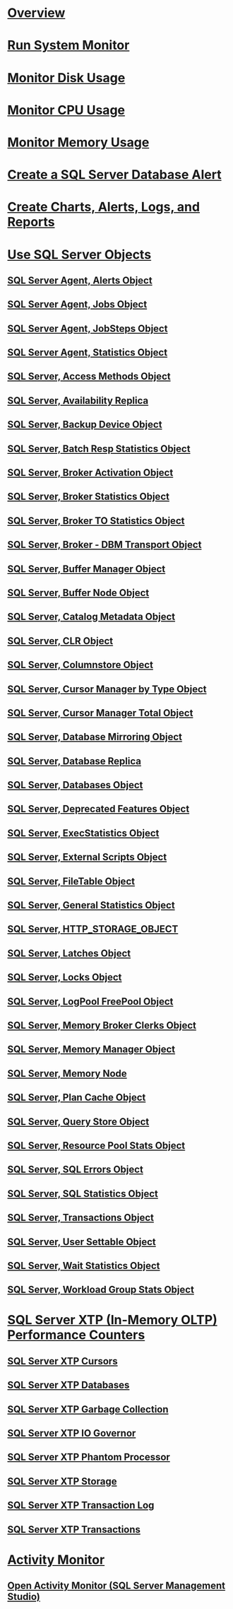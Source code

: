 # [Overview](monitor-resource-usage-system-monitor.md)  
# [Run System Monitor](run-system-monitor.md)  
# [Monitor Disk Usage](monitor-disk-usage.md)  
# [Monitor CPU Usage](monitor-cpu-usage.md)  
# [Monitor Memory Usage](monitor-memory-usage.md)  
# [Create a SQL Server Database Alert](create-a-sql-server-database-alert.md)  
# [Create Charts, Alerts, Logs, and Reports](create-charts-alerts-logs-and-reports.md)  
# [Use SQL Server Objects](use-sql-server-objects.md)  
## [SQL Server Agent, Alerts Object](sql-server-agent-alerts-object.md)  
## [SQL Server Agent, Jobs Object](sql-server-agent-jobs-object.md)  
## [SQL Server Agent, JobSteps Object](sql-server-agent-jobsteps-object.md)  
## [SQL Server Agent, Statistics Object](sql-server-agent-statistics-object.md)  
## [SQL Server, Access Methods Object](sql-server-access-methods-object.md)  
## [SQL Server, Availability Replica](sql-server-availability-replica.md)  
## [SQL Server, Backup Device Object](sql-server-backup-device-object.md)  
## [SQL Server, Batch Resp Statistics Object](sql-server-batch-resp-statistics-object.md)  
## [SQL Server, Broker Activation Object](sql-server-broker-activation-object.md)  
## [SQL Server, Broker Statistics Object](sql-server-broker-statistics-object.md)  
## [SQL Server, Broker TO Statistics Object](sql-server-broker-to-statistics-object.md)  
## [SQL Server, Broker - DBM Transport Object](sql-server-broker-dbm-transport-object.md)  
## [SQL Server, Buffer Manager Object](sql-server-buffer-manager-object.md)  
## [SQL Server, Buffer Node Object](sql-server-buffer-node.md)  
## [SQL Server, Catalog Metadata Object](sql-server-catalog-metadata-object.md)  
## [SQL Server, CLR Object](sql-server-clr-object.md)  
## [SQL Server, Columnstore Object](sql-server-columnstore-object.md)  
## [SQL Server, Cursor Manager by Type Object](sql-server-cursor-manager-by-type-object.md)  
## [SQL Server, Cursor Manager Total Object](sql-server-cursor-manager-total-object.md)  
## [SQL Server, Database Mirroring Object](sql-server-database-mirroring-object.md)  
## [SQL Server, Database Replica](sql-server-database-replica.md)  
## [SQL Server, Databases Object](sql-server-databases-object.md)  
## [SQL Server, Deprecated Features Object](sql-server-deprecated-features-object.md)  
## [SQL Server, ExecStatistics Object](sql-server-execstatistics-object.md)  
## [SQL Server, External Scripts Object](sql-server-external-scripts-object.md)  
## [SQL Server, FileTable Object](sql-server-filetable-object.md)  
## [SQL Server, General Statistics Object](sql-server-general-statistics-object.md)  
## [SQL Server, HTTP_STORAGE_OBJECT](sql-server-http-storage-object.md)  
## [SQL Server, Latches Object](sql-server-latches-object.md)  
## [SQL Server, Locks Object](sql-server-locks-object.md)  
## [SQL Server, LogPool FreePool Object](sql-server-logpool-freepool-object.md)  
## [SQL Server, Memory Broker Clerks Object](sql-server-memory-broker-clerks-object.md)  
## [SQL Server, Memory Manager Object](sql-server-memory-manager-object.md)  
## [SQL Server, Memory Node](sql-server-memory-node.md)  
## [SQL Server, Plan Cache Object](sql-server-plan-cache-object.md)  
## [SQL Server, Query Store Object](sql-server-query-store-object.md)  
## [SQL Server, Resource Pool Stats Object](sql-server-resource-pool-stats-object.md)  
## [SQL Server, SQL Errors Object](sql-server-sql-errors-object.md)  
## [SQL Server, SQL Statistics Object](sql-server-sql-statistics-object.md)  
## [SQL Server, Transactions Object](sql-server-transactions-object.md)  
## [SQL Server, User Settable Object](sql-server-user-settable-object.md)  
## [SQL Server, Wait Statistics Object](sql-server-wait-statistics-object.md)  
## [SQL Server, Workload Group Stats Object](sql-server-workload-group-stats-object.md)  
# [SQL Server XTP (In-Memory OLTP) Performance Counters](sql-server-xtp-in-memory-oltp-performance-counters.md)  
## [SQL Server XTP Cursors](sql-server-xtp-cursors.md)  
## [SQL Server XTP Databases](sql-server-xtp-databases.md)  
## [SQL Server XTP Garbage Collection](sql-server-xtp-garbage-collection.md)  
## [SQL Server XTP IO Governor](sql-server-xtp-io-governor.md)  
## [SQL Server XTP Phantom Processor](sql-server-xtp-phantom-processor.md)  
## [SQL Server XTP Storage](sql-server-xtp-storage.md)  
## [SQL Server XTP Transaction Log](sql-server-xtp-transaction-log.md)  
## [SQL Server XTP Transactions](sql-server-xtp-transactions.md)  
# [Activity Monitor](activity-monitor.md)  
## [Open Activity Monitor (SQL Server Management Studio)](open-activity-monitor-sql-server-management-studio.md)  
